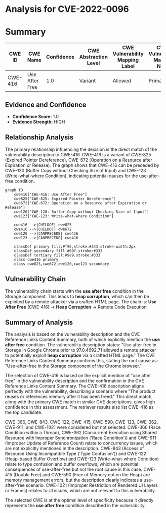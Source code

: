 # Analysis for CVE-2022-0096

# Summary
| CWE ID | CWE Name | Confidence | CWE Abstraction Level | CWE Vulnerability Mapping Label | CWE-Vulnerability Mapping Notes |
|---|---|---|---|---|---|
| CWE-416 | Use After Free | 1.0 | Variant | Allowed | Primary CWE |

## Evidence and Confidence

*   **Confidence Score:** 1.0
*   **Evidence Strength:** HIGH

## Relationship Analysis
The primary relationship influencing the decision is the direct match of the vulnerability description to CWE-416. CWE-416 is a variant of CWE-825 (Expired Pointer Dereference), CWE-672 (Operation on a Resource after Expiration or Release). The graph shows that CWE-416 can be preceded by CWE-120 (Buffer Copy without Checking Size of Input) and CWE-123 (Write-what-where Condition), indicating potential causes for the use-after-free condition.

```mermaid
graph TD
    cwe416["CWE-416: Use After Free"]
    cwe825["CWE-825: Expired Pointer Dereference"]
    cwe672["CWE-672: Operation on a Resource after Expiration or Release"]
    cwe120["CWE-120: Buffer Copy without Checking Size of Input"]
    cwe123["CWE-123: Write-what-where Condition"]
    
    cwe416 -->|CHILDOF| cwe825
    cwe416 -->|CHILDOF| cwe672
    cwe120 -->|CANPRECEDE| cwe416
    cwe123 -->|CANPRECEDE| cwe416
    
    classDef primary fill:#f96,stroke:#333,stroke-width:2px
    classDef secondary fill:#69f,stroke:#333
    classDef tertiary fill:#9e9,stroke:#333
    class cwe416 primary
    class cwe825,cwe672,cwe120,cwe123 secondary
```

## Vulnerability Chain
The vulnerability chain starts with the **use after free** condition in the Storage component. This leads to **heap corruption**, which can then be exploited by a remote attacker via a crafted HTML page. The chain is: **Use After Free** (CWE-416) -> **Heap Corruption** -> Remote Code Execution

## Summary of Analysis
The analysis is based on the vulnerability description and the CVE Reference Links Content Summary, both of which explicitly mention the **use after free** condition. The vulnerability description states: "Use after free in Storage in Google Chrome prior to 97.0.4692.71 allowed a remote attacker to potentially exploit **heap corruption** via a crafted HTML page." The CVE Reference Links Content Summary confirms this, stating the root cause as: "Use-after-free in the Storage component of the Chrome browser."

The selection of CWE-416 is based on the explicit mention of "use after free" in the vulnerability description and the confirmation in the CVE Reference Links Content Summary. The CWE-416 description aligns perfectly with the vulnerability, describing a scenario where "The product reuses or references memory after it has been freed." This direct match, along with the primary CWE match in similar CVE descriptions, gives high confidence in this assessment. The retriever results also list CWE-416 as the top candidate.

CWE-366, CWE-843, CWE-122, CWE-415, CWE-590, CWE-123, CWE-362, CWE-911, and CWE-1021 were considered but not selected. CWE-366 (Race Condition within a Thread), CWE-362 (Concurrent Execution using Shared Resource with Improper Synchronization ('Race Condition')) and CWE-911 (Improper Update of Reference Count) relate to concurrency issues, which are not explicitly mentioned in the description. CWE-843 (Access of Resource Using Incompatible Type ('Type Confusion')) and CWE-122 (Heap-based Buffer Overflow) and CWE-123 (Write-what-where Condition) relate to type confusion and buffer overflows, which are potential consequences of use-after-free but not the root cause in this case. CWE-415 (Double Free) and CWE-590 (Free of Memory not on the Heap) are memory management errors, but the description clearly indicates a use-after-free scenario. CWE-1021 (Improper Restriction of Rendered UI Layers or Frames) relates to UI issues, which are not relevant to this vulnerability.

The selected CWE is at the optimal level of specificity because it directly represents the **use after free** condition described in the vulnerability.